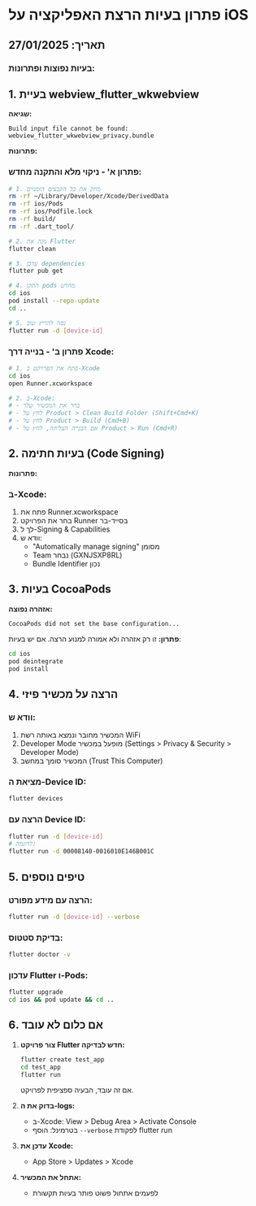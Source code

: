 # פתרון בעיות הרצת האפליקציה על iOS

## תאריך: 27/01/2025

### בעיות נפוצות ופתרונות:

## 1. בעיית webview_flutter_wkwebview

**שגיאה:**
```
Build input file cannot be found: webview_flutter_wkwebview_privacy.bundle
```

**פתרונות:**

### פתרון א' - ניקוי מלא והתקנה מחדש:
```bash
# 1. מחק את כל הקבצים הזמניים
rm -rf ~/Library/Developer/Xcode/DerivedData
rm -rf ios/Pods
rm -rf ios/Podfile.lock
rm -rf build/
rm -rf .dart_tool/

# 2. נקה את Flutter
flutter clean

# 3. עדכן dependencies
flutter pub get

# 4. התקן pods מחדש
cd ios
pod install --repo-update
cd ..

# 5. נסה להריץ שוב
flutter run -d [device-id]
```

### פתרון ב' - בנייה דרך Xcode:
```bash
# 1. פתח את הפרויקט ב-Xcode
cd ios
open Runner.xcworkspace

# 2. ב-Xcode:
# - בחר את המכשיר שלך
# - לחץ על Product > Clean Build Folder (Shift+Cmd+K)
# - לחץ על Product > Build (Cmd+B)
# - אם הבנייה הצליחה, לחץ על Product > Run (Cmd+R)
```

## 2. בעיות חתימה (Code Signing)

**פתרונות:**

### ב-Xcode:
1. פתח את Runner.xcworkspace
2. בחר את הפרויקט Runner בסייד-בר
3. לך ל-Signing & Capabilities
4. וודא ש:
   - "Automatically manage signing" מסומן
   - Team נבחר (GXNJSXP8RL)
   - Bundle Identifier נכון

## 3. בעיות CocoaPods

**אזהרה נפוצה:**
```
CocoaPods did not set the base configuration...
```

**פתרון:**
זו רק אזהרה ולא אמורה למנוע הרצה. אם יש בעיות:

```bash
cd ios
pod deintegrate
pod install
```

## 4. הרצה על מכשיר פיזי

### וודא ש:
1. המכשיר מחובר ונמצא באותה רשת WiFi
2. Developer Mode מופעל במכשיר (Settings > Privacy & Security > Developer Mode)
3. המכשיר סומך במחשב (Trust This Computer)

### מציאת ה-Device ID:
```bash
flutter devices
```

### הרצה עם Device ID:
```bash
flutter run -d [device-id]
# לדוגמה:
flutter run -d 00008140-0016010E146B001C
```

## 5. טיפים נוספים

### הרצה עם מידע מפורט:
```bash
flutter run -d [device-id] --verbose
```

### בדיקת סטטוס:
```bash
flutter doctor -v
```

### עדכון Flutter ו-Pods:
```bash
flutter upgrade
cd ios && pod update && cd ..
```

## 6. אם כלום לא עובד

1. **צור פרויקט Flutter חדש לבדיקה:**
   ```bash
   flutter create test_app
   cd test_app
   flutter run
   ```
   אם זה עובד, הבעיה ספציפית לפרויקט.

2. **בדוק את ה-logs:**
   - ב-Xcode: View > Debug Area > Activate Console
   - בטרמינל: הוסף `--verbose` לפקודת flutter run

3. **עדכן את Xcode:**
   - App Store > Updates > Xcode

4. **אתחל את המכשיר:**
   - לפעמים אתחול פשוט פותר בעיות תקשורת